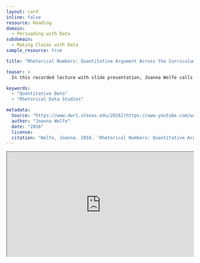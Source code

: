 ```yaml
---
layout: card
inline: false
resource: Reading
domain:
  - Persuading with Data
subdomain:
  - Making Claims with Data
sample_resource: true

title: "Rhetorical Numbers: Quantitative Argument Across the Curriculum"

teaser: >
  In this recorded lecture with slide presentation, Joanna Wolfe calls for a rhetorical education that combines verbal and mathematical literacies to help students better understand how numbers are used in the service of argument at public, professional, and personal levels.

keywords:
  - "Quantitative Data"
  - "Rhetorical Data Studies"

metadata:
  Source: "https://www.dwrl.utexas.edu/2016](https://www.youtube.com/watch?v=Nhj5abcnXXk"
  author: "Joanna Wolfe"
  date: "2016"
  license: 
  citation: "Wolfe, Joanna. 2016. 'Rhetorical Numbers: Quantitative Argument Across the Curriculum.' https://www.youtube.com/watch?v=Nhj5abcnXXk). Accessed 8 December 2024."
---
```


<div style="border:none; max-width: 1280px"><div style="position: relative; padding-bottom: 56.25%; height: 0; overflow: hidden;"><iframe src="https://www.youtube.com/embed/Nhj5abcnXXk?si=hjywuLk3_xVKrylv?si=N4qb71cs-yWizJfc?videoseries?list=PL9_5y1s7b_5bUQ0dfnXgwzjjEnDWQ7NLS&rel=0" width="1280" height="720" title="Rhetorical Numbers: Quantitative Argument Across the Curriculum" style="position: absolute; top: 0; left: 0; right: 0; bottom: 0; height: 100%; max-width: 100%;"></iframe></div></div>
